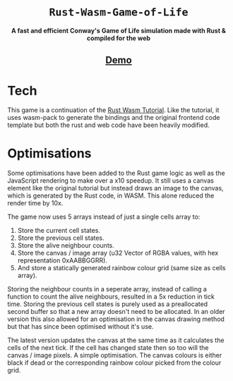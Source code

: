 <div align="center">
  <h1><code>Rust-Wasm-Game-of-Life</code></h1>

  <strong>A fast and efficient Conway's Game of Life simulation made with Rust & compiled for the web</strong>

  <h2><a href="#">Demo</a></h2>

</div>


# Tech

This game is a continuation of the [Rust Wasm Tutorial](https://rustwasm.github.io/docs/book/game-of-life/introduction.html). Like the tutorial, it uses wasm-pack to generate the bindings and the original frontend code template but both the rust and web code have been heavily modified. 


# Optimisations

Some optimisations have been added to the Rust game logic as well as the JavaScript rendering to make over a x10 speedup. It still uses a canvas element like the original tutorial but instead draws an image to the canvas, which is generated by the Rust code, in WASM. This alone reduced the render time by 10x.

The game now uses 5 arrays instead of just a single cells array to:
1. Store the current cell states.
2. Store the previous cell states.
3. Store the alive neighbour counts.
4. Store the canvas / image array (u32 Vector of RGBA values, with hex representation 0xAABBGGRR).
5. And store a statically generated rainbow colour grid (same size as cells array).

Storing the neighbour counts in a seperate array, instead of calling a function to count the alive neighbours, resulted in a 5x reduction in tick time. Storing the previous cell states is purely used as a preallocated second buffer so that a new array doesn't need to be allocated. In an older version this also allowed for an optimisation in the canvas drawing method but that has since been optimised without it's use.

The latest version updates the canvas at the same time as it calculates the cells of the next tick. If the cell has changed state then so too will the canvas / image pixels. A simple optimisation. The canvas colours is either black if dead or the corresponding rainbow colour picked from the colour grid.